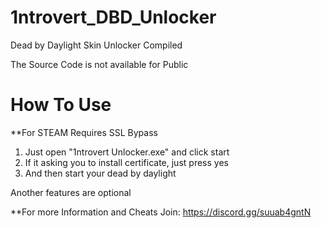 # 1ntrovert_DBD_Unlocker
Dead by Daylight Skin Unlocker Compiled

The Source Code is not available for Public

# How To Use 

**For STEAM Requires SSL Bypass

1. Just open "1ntrovert Unlocker.exe" and click start
2. If it asking you to install certificate, just press yes
3. And then start your dead by daylight

Another features are optional 

**For more Information and Cheats Join: https://discord.gg/suuab4gntN
